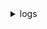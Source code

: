 <details>

<summary>
logs
</summary>

- <details><summary>associate-kms-key</summary>

  * --log-group-name
  * --kms-key-id
  * --cli-input-json
  * --cli-input-yaml
  * --generate-cli-skeleton


- <details><summary>cancel-export-task</summary>

  * --task-id
  * --cli-input-json
  * --cli-input-yaml
  * --generate-cli-skeleton


- <details><summary>create-export-task</summary>

  * --task-name
  * --log-group-name
  * --log-stream-name-prefix
  * --from
  * --to
  * --destination
  * --destination-prefix
  * --cli-input-json
  * --cli-input-yaml
  * --generate-cli-skeleton


- <details><summary>create-log-group</summary>

  * --log-group-name
  * --kms-key-id
  * --tags
  * --cli-input-json
  * --cli-input-yaml
  * --generate-cli-skeleton


- <details><summary>create-log-stream</summary>

  * --log-group-name
  * --log-stream-name
  * --cli-input-json
  * --cli-input-yaml
  * --generate-cli-skeleton


- <details><summary>delete-destination</summary>

  * --destination-name
  * --cli-input-json
  * --cli-input-yaml
  * --generate-cli-skeleton


- <details><summary>delete-log-group</summary>

  * --log-group-name
  * --cli-input-json
  * --cli-input-yaml
  * --generate-cli-skeleton


- <details><summary>delete-log-stream</summary>

  * --log-group-name
  * --log-stream-name
  * --cli-input-json
  * --cli-input-yaml
  * --generate-cli-skeleton


- <details><summary>delete-metric-filter</summary>

  * --log-group-name
  * --filter-name
  * --cli-input-json
  * --cli-input-yaml
  * --generate-cli-skeleton


- <details><summary>delete-query-definition</summary>

  * --query-definition-id
  * --cli-input-json
  * --cli-input-yaml
  * --generate-cli-skeleton


- <details><summary>delete-resource-policy</summary>

  * --policy-name
  * --cli-input-json
  * --cli-input-yaml
  * --generate-cli-skeleton


- <details><summary>delete-retention-policy</summary>

  * --log-group-name
  * --cli-input-json
  * --cli-input-yaml
  * --generate-cli-skeleton


- <details><summary>delete-subscription-filter</summary>

  * --log-group-name
  * --filter-name
  * --cli-input-json
  * --cli-input-yaml
  * --generate-cli-skeleton


- <details><summary>describe-destinations</summary>

  * --destination-name-prefix
  * --cli-input-json
  * --cli-input-yaml
  * --starting-token
  * --page-size
  * --max-items
  * --generate-cli-skeleton


- <details><summary>describe-export-tasks</summary>

  * --task-id
  * --status-code
  * --cli-input-json
  * --cli-input-yaml
  * --starting-token
  * --page-size
  * --max-items
  * --generate-cli-skeleton


- <details><summary>describe-log-groups</summary>

  * --log-group-name-prefix
  * --cli-input-json
  * --cli-input-yaml
  * --starting-token
  * --page-size
  * --max-items
  * --generate-cli-skeleton


- <details><summary>describe-log-streams</summary>

  * --log-group-name
  * --log-stream-name-prefix
  * --order-by
  * --descending
  * --no-descending
  * --cli-input-json
  * --cli-input-yaml
  * --starting-token
  * --page-size
  * --max-items
  * --generate-cli-skeleton


- <details><summary>describe-metric-filters</summary>

  * --log-group-name
  * --filter-name-prefix
  * --metric-name
  * --metric-namespace
  * --cli-input-json
  * --cli-input-yaml
  * --starting-token
  * --page-size
  * --max-items
  * --generate-cli-skeleton


- <details><summary>describe-queries</summary>

  * --log-group-name
  * --status
  * --cli-input-json
  * --cli-input-yaml
  * --starting-token
  * --page-size
  * --max-items
  * --generate-cli-skeleton


- <details><summary>describe-query-definitions</summary>

  * --query-definition-name-prefix
  * --max-results
  * --next-token
  * --cli-input-json
  * --cli-input-yaml
  * --generate-cli-skeleton


- <details><summary>describe-resource-policies</summary>

  * --cli-input-json
  * --cli-input-yaml
  * --starting-token
  * --page-size
  * --max-items
  * --generate-cli-skeleton


- <details><summary>describe-subscription-filters</summary>

  * --log-group-name
  * --filter-name-prefix
  * --cli-input-json
  * --cli-input-yaml
  * --starting-token
  * --page-size
  * --max-items
  * --generate-cli-skeleton


- <details><summary>disassociate-kms-key</summary>

  * --log-group-name
  * --cli-input-json
  * --cli-input-yaml
  * --generate-cli-skeleton


- <details><summary>filter-log-events</summary>

  * --log-group-name
  * --log-stream-names
  * --log-stream-name-prefix
  * --start-time
  * --end-time
  * --filter-pattern
  * --interleaved
  * --no-interleaved
  * --cli-input-json
  * --cli-input-yaml
  * --starting-token
  * --page-size
  * --max-items
  * --generate-cli-skeleton


- <details><summary>get-log-events</summary>

  * --log-group-name
  * --log-stream-name
  * --start-time
  * --end-time
  * --next-token
  * --limit
  * --start-from-head
  * --no-start-from-head
  * --cli-input-json
  * --cli-input-yaml
  * --generate-cli-skeleton


- <details><summary>get-log-group-fields</summary>

  * --log-group-name
  * --time
  * --cli-input-json
  * --cli-input-yaml
  * --generate-cli-skeleton


- <details><summary>get-log-record</summary>

  * --log-record-pointer
  * --cli-input-json
  * --cli-input-yaml
  * --generate-cli-skeleton


- <details><summary>get-query-results</summary>

  * --query-id
  * --cli-input-json
  * --cli-input-yaml
  * --generate-cli-skeleton


- <details><summary>help</summary>

  * 


- <details><summary>list-tags-log-group</summary>

  * --log-group-name
  * --cli-input-json
  * --cli-input-yaml
  * --generate-cli-skeleton


- <details><summary>put-destination</summary>

  * --destination-name
  * --target-arn
  * --role-arn
  * --cli-input-json
  * --cli-input-yaml
  * --generate-cli-skeleton


- <details><summary>put-destination-policy</summary>

  * --destination-name
  * --access-policy
  * --cli-input-json
  * --cli-input-yaml
  * --generate-cli-skeleton


- <details><summary>put-log-events</summary>

  * --log-group-name
  * --log-stream-name
  * --log-events
  * --sequence-token
  * --cli-input-json
  * --cli-input-yaml
  * --generate-cli-skeleton


- <details><summary>put-metric-filter</summary>

  * --log-group-name
  * --filter-name
  * --filter-pattern
  * --metric-transformations
  * --cli-input-json
  * --cli-input-yaml
  * --generate-cli-skeleton


- <details><summary>put-query-definition</summary>

  * --name
  * --query-definition-id
  * --log-group-names
  * --query-string
  * --cli-input-json
  * --cli-input-yaml
  * --generate-cli-skeleton


- <details><summary>put-resource-policy</summary>

  * --policy-name
  * --policy-document
  * --cli-input-json
  * --cli-input-yaml
  * --generate-cli-skeleton


- <details><summary>put-retention-policy</summary>

  * --log-group-name
  * --retention-in-days
  * --cli-input-json
  * --cli-input-yaml
  * --generate-cli-skeleton


- <details><summary>put-subscription-filter</summary>

  * --log-group-name
  * --filter-name
  * --filter-pattern
  * --destination-arn
  * --role-arn
  * --distribution
  * --cli-input-json
  * --cli-input-yaml
  * --generate-cli-skeleton


- <details><summary>start-query</summary>

  * --log-group-name
  * --log-group-names
  * --start-time
  * --end-time
  * --query-string
  * --limit
  * --cli-input-json
  * --cli-input-yaml
  * --generate-cli-skeleton


- <details><summary>stop-query</summary>

  * --query-id
  * --cli-input-json
  * --cli-input-yaml
  * --generate-cli-skeleton


- <details><summary>tag-log-group</summary>

  * --log-group-name
  * --tags
  * --cli-input-json
  * --cli-input-yaml
  * --generate-cli-skeleton


- <details><summary>tail</summary>

  * --since
  * --follow
  * --format
  * --filter-pattern


- <details><summary>test-metric-filter</summary>

  * --filter-pattern
  * --log-event-messages
  * --cli-input-json
  * --cli-input-yaml
  * --generate-cli-skeleton


- <details><summary>untag-log-group</summary>

  * --log-group-name
  * --tags
  * --cli-input-json
  * --cli-input-yaml
  * --generate-cli-skeleton


</details>

